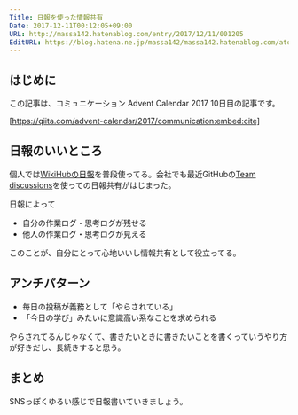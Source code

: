 ```yaml
---
Title: 日報を使った情報共有
Date: 2017-12-11T00:12:05+09:00
URL: http://massa142.hatenablog.com/entry/2017/12/11/001205
EditURL: https://blog.hatena.ne.jp/massa142/massa142.hatenablog.com/atom/entry/8599973812325453353
---
```


## はじめに

この記事は、コミュニケーション Advent Calendar 2017 10日目の記事です。

[https://qiita.com/advent-calendar/2017/communication:embed:cite]

## 日報のいいところ

個人では[WikiHubの日報](https://nippo.wikihub.io/)を普段使ってる。会社でも最近GitHubの[Team discussions](https://github.com/blog/2471-introducing-team-discussions)を使っての日報共有がはじまった。

日報によって

* 自分の作業ログ・思考ログが残せる
* 他人の作業ログ・思考ログが見える

このことが、自分にとって心地いいし情報共有として役立ってる。

## アンチパターン

* 毎日の投稿が義務として「やらされている」
* 「今日の学び」みたいに意識高い系なことを求められる

やらされてるんじゃなくて、書きたいときに書きたいことを書くっていうやり方が好きだし、長続きすると思う。

## まとめ

SNSっぽくゆるい感じで日報書いていきましょう。
